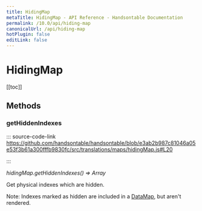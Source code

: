```yaml
---
title: HidingMap
metaTitle: HidingMap - API Reference - Handsontable Documentation
permalink: /10.0/api/hiding-map
canonicalUrl: /api/hiding-map
hotPlugin: false
editLink: false
---
```


# HidingMap

[[toc]]
## Methods

### getHiddenIndexes
  
::: source-code-link https://github.com/handsontable/handsontable/blob/e3ab2b987c81046a05e53f3b61a300fffb9830fc/src/translations/maps/hidingMap.js#L20

:::

_hidingMap.getHiddenIndexes() ⇒ Array_

Get physical indexes which are hidden.

Note: Indexes marked as hidden are included in a [DataMap](@/api/dataMap.md), but aren't rendered.


